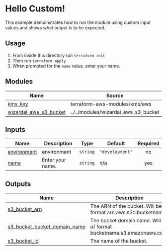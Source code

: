 # Hello Custom!
This example demoinstrates how to run the module using custom input values and shows what output is to be expected.

## Usage
1. From inside this directory run `terraform init`
2. Then run `terraform apply`
3. When prompted for the `name` value, enter your name.

<!-- BEGIN_TF_DOCS -->
## Modules

| Name | Source | Version |
|------|--------|---------|
| <a name="module_kms_key"></a> [kms\_key](#module\_kms\_key) | terraform-aws-modules/kms/aws | 3.0.0 |
| <a name="module_wizardai_aws_s3_bucket"></a> [wizardai\_aws\_s3\_bucket](#module\_wizardai\_aws\_s3\_bucket) | ../../modules/wizardai_aws_s3_bucket | n/a |

## Inputs

| Name | Description | Type | Default | Required |
|------|-------------|------|---------|:--------:|
| <a name="input_environment"></a> [environment](#input\_environment) | environment | `string` | `"development"` | no |
| <a name="input_name"></a> [name](#input\_name) | Enter your name. | `string` | n/a | yes |

## Outputs

| Name | Description |
|------|-------------|
| <a name="output_s3_bucket_arn"></a> [s3\_bucket\_arn](#output\_s3\_bucket\_arn) | The ARN of the bucket. Will be of format arn:aws:s3:::bucketname. |
| <a name="output_s3_bucket_bucket_domain_name"></a> [s3\_bucket\_bucket\_domain\_name](#output\_s3\_bucket\_bucket\_domain\_name) | The bucket domain name. Will be of format bucketname.s3.amazonaws.com. |
| <a name="output_s3_bucket_id"></a> [s3\_bucket\_id](#output\_s3\_bucket\_id) | The name of the bucket. |
<!-- END_TF_DOCS -->